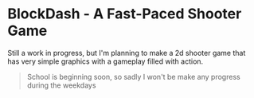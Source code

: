 # BlockDash - A Fast-Paced Shooter Game
Still a work in progress, but I'm planning to make a 2d shooter game that has very simple graphics with a gameplay filled with action.

> School is beginning soon, so sadly I won't be make any progress during the weekdays
